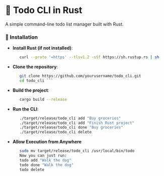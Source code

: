 # 📝 Todo CLI in Rust

A simple command-line todo list manager built with Rust.

### 🚀 Installation

   
   *  **Install Rust (if not installed)**:
      ```sh
         curl --proto '=https' --tlsv1.2 -sSf https://sh.rustup.rs | sh
   * **Clone the repository**:
      ```sh
         git clone https://github.com/yourusername/todo_cli.git
         cd todo_cli ```
   *  **Build the project**:
      ```sh
         cargo build --release
   * **Run the CLI**:
      ```sh
         ./target/release/todo_cli add "Buy groceries"
         ./target/release/todo_cli add "Finish Rust project"
         ./target/release/todo_cli done "Buy groceries"
         ./target/release/todo_cli delete
   * **Allow Execution from Anywhere**
      ```sh
         sudo mv target/release/todo_cli /usr/local/bin/todo
         Now you can just run:
         todo add "Walk the dog"
         todo done "Walk the dog"
         todo delete
